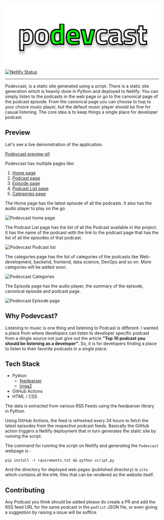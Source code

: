 [<img src="https://raw.githubusercontent.com/Mr-Destructive/podevcast/main/static/podevcast.svg">](https://podevcast.netlify.app)


[![Netlify Status](https://api.netlify.com/api/v1/badges/c2d492f1-fc15-4634-8257-2260dac4f46f/deploy-status)](https://app.netlify.com/sites/podevcast/deploys)

---

Podevcast, is a static site generated using a script. There is a static site generation which is heavily done in Python and deployed to Netlify. You can simply listen to the podcasts in the web page or go to the canonical page of the podcast episode. From the canonical page you can choose to hop to your choice music player, but the default music player should be fine for casual listening. The core idea is to keep things a single place for developer podcast.

## Preview

Let's see a live demonstration of the application.

[Podevcast preview gif](https://cdn.hashnode.com/res/hashnode/image/upload/v1645200224921/GC8gmxUzX.gif)

Podevcast has multiple pages like:

1. [Home page](https://podevcast.netlify.app/)
2. [Podcast page](https://podevcast.netlify.app/list)
3. [Episode page](https://podevcast.netlify.app/the_real_python_podcast/ep/1/)
4. [Podcast List page](https://podevcast.netlify.app/command_line_heroes/)
5. [Categories page](https://podevcast.netlify.app/category/)

The Home page has the latest episode of all the podcasts. It also has the audio player to play on the go.

![Podevcast home page](https://res.cloudinary.com/techstructive-blog/image/upload/v1645113477/blog-media/iafi8nthhj0vvvrcbhka.png)

The Podcast List page has the list of all the Podcast available in the project. It has the name of the podcast with the link to the podcast page that has the list of all the episodes of that podcast.

![Podevcast Podcast list](https://res.cloudinary.com/techstructive-blog/image/upload/v1645113598/blog-media/cnprgufs3lrouvgdl8jn.png)

The categories page has the list of categories of the podcasts like Web-development, backend, frontend, data science, DevOps and so on. More categories will be added soon.

![Podevcast Categories](https://res.cloudinary.com/techstructive-blog/image/upload/v1645113626/blog-media/uloq4xi1d4zfo8sfl7bm.png)

The Episode page has the audio player, the summary of the episode, canonical episode and podcast page. 

![Podevcast Episode page](https://res.cloudinary.com/techstructive-blog/image/upload/v1645113654/blog-media/omqks44p8b3u7jclkhgz.png)

## Why Podevcast?

Listening to music is one thing and listening to Podcast is different. I wanted a place from where developers can listen to developer specific podcast from a dingle source not just give out the article **"Top 10 podcast you should be listening as a developer"**. So, it is for developers finding a place to listen to their favorite podcasts in a single place.

## Tech Stack

- Python
  - [feedparser](https://pypi.org/project/feedparser/)
  - [jinga2](https://pypi.org/project/Jinja2/)
- GitHub Actions
- HTML / CSS

The data is extracted from various RSS Feeds using the feedparser library in Python. 

Using GitHub Actions, the feed is refreshed every 24 hours to fetch the latest episodes from the respective podcast feeds. Basically the GitHub action triggers a Netlify deployment that in turn generates the static site by running the script.

The command for running the script on Netlify and generating the `Podevcast` webpage is :

```
pip install -r rquirements.txt && python script.py
```

And the directory for deployed web pages (published directory) is `site` which contains all the `HTML` files that can be rendered as the website itself. 

## Contributing 

Any Podcast you think should be added please do create a PR and add the RSS feed URL for the same podcast in the `podlist` JSON file, or even giving a suggestion by raising a issue will be suffice.

